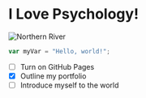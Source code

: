 # I Love Psychology!

![Northern River](https://github.com/user-attachments/assets/4c350180-52dd-4016-9a3f-c4aa7c802bdd)

``` javascript
var myVar = "Hello, world!";
```

- [ ] Turn on GitHub Pages
- [x] Outline my portfolio
- [ ] Introduce myself to the world
